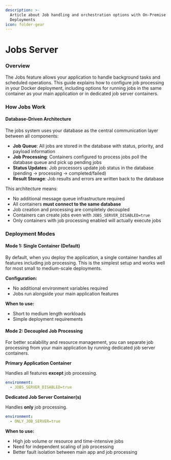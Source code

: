 ```yaml
---
description: >-
  Article about Job handling and orchestration options with On-Premise
  Deployments
icon: folder-gear
---
```


# Jobs Server

### Overview

The Jobs feature allows your application to handle background tasks and scheduled operations. This guide explains how to configure job processing in your Docker deployment, including options for running jobs in the same container as your main application or in dedicated job server containers.

### How Jobs Work

#### Database-Driven Architecture

The jobs system uses your database as the central communication layer between all components:

* **Job Queue**: All jobs are stored in the database with status, priority, and payload information
* **Job Processing**: Containers configured to process jobs poll the database queue and pick up pending jobs
* **Status Updates**: Job processors update job status in the database (pending → processing → completed/failed)
* **Result Storage**: Job results and errors are written back to the database

This architecture means:

* No additional message queue infrastructure required
* All containers **must connect to the same database**
* Job creation and processing are completely decoupled
* Containers can create jobs even with `JOBS_SERVER_DISABLED=true`
* Only containers with job processing enabled will actually execute jobs

### Deployment Modes

#### Mode 1: Single Container (Default)

By default, when you deploy the application, a single container handles all features including job processing. This is the simplest setup and works well for most small to medium-scale deployments.

**Configuration:**

* No additional environment variables required
* Jobs run alongside your main application features

**When to use:**

* Short to medium length workloads
* Simple deployment requirements

#### Mode 2: Decoupled Job Processing

For better scalability and resource management, you can separate job processing from your main application by running dedicated job server containers.

**Primary Application Container**

Handles all features **except** job processing.

```yaml
environment:
  - JOBS_SERVER_DISABLED=true
```

**Dedicated Job Server Container(s)**

Handles **only** job processing.

```yaml
environment:
  - ONLY_JOB_SERVER=true
```

**When to use:**

* High job volume or resource and time-intensive jobs
* Need for independent scaling of job processing
* Better fault isolation between main app and job processing

